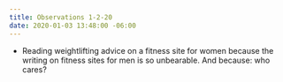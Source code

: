 ```yaml
---
title: Observations 1-2-20
date: 2020-01-03 13:48:00 -06:00
---
```


- Reading weightlifting advice on a fitness site for women because the writing on fitness sites for men is so unbearable. And because: who cares?
